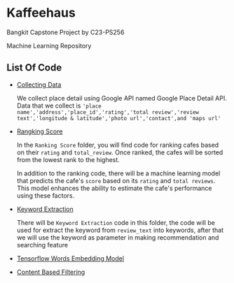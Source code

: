 # Kaffeehaus

Bangkit Capstone Project by C23-PS256

Machine Learning Repository

## List Of Code

  - [Collecting Data](https://github.com/Bangkit-Capstone-C23-PS256/Kaffeehaus_Machine_Learning/tree/main/Collecting%20Data) 
    
    We collect place detail using Google API named Google Place Detail API.
    Data that we collect is `'place name','address','place_id','rating','total review','review text','longitude & latitude','photo url','contact',and 'maps url'`
  
  - [Rangking Score](https://github.com/Bangkit-Capstone-C23-PS256/Kaffeehaus_Machine_Learning/tree/main/Rangking%20Score) 
    
    In the `Ranking Score` folder, you will find code for ranking cafes based on their `rating` and `total_review`. Once ranked, the cafes will be sorted from the lowest rank to the highest.

    In addition to the ranking code, there will be a machine learning model that predicts the cafe's `score` based on its `rating` and `total reviews`. This model enhances the ability to estimate the cafe's performance using these factors.

  - [Keyword Extraction](https://github.com/Bangkit-Capstone-C23-PS256/Kaffeehaus_Machine_Learning/tree/main/Keyword%20Extraction)
    
    There will be `Keyword Extraction` code in this folder, the code will be used for extract the keyword from `review_text` into keywords, after that we will use the keyword as parameter in making recommendation and searching feature
    
  - [Tensorflow Words Embedding Model](https://github.com/Bangkit-Capstone-C23-PS256/Kaffeehaus_Machine_Learning/tree/main/Tensorflow%20%20Words%20Embedding%20Model)
  - [Content Based Filtering](https://github.com/Bangkit-Capstone-C23-PS256/Kaffeehaus_Machine_Learning/tree/main/Content%20Based%20Filtering)

